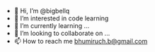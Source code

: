- 👋 Hi, I’m @bigbellq
- 👀 I’m interested in code learning
- 🌱 I’m currently learning ...
- 💞️ I’m looking to collaborate on ...
- 📫 How to reach me bhumiruch.b@gmail.com

<!---
bigbellq/bigbellq is a ✨ special ✨ repository because its `README.md` (this file) appears on your GitHub profile.
You can click the Preview link to take a look at your changes.
--->
